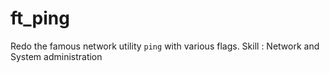 # ft_ping
Redo the famous network utility `ping` with various flags. Skill : Network and System administration
